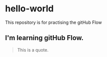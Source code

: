 # hello-world
This repository is for practising the gitHub Flow

## I'm learning gitHub Flow.

> This is a quote.
